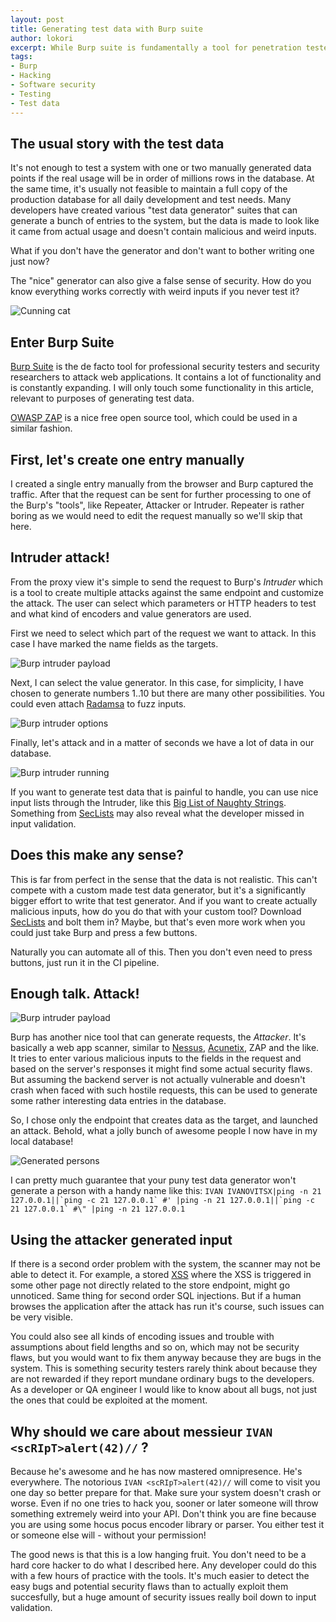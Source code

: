 ```yaml
---
layout: post
title: Generating test data with Burp suite
author: lokori
excerpt: While Burp suite is fundamentally a tool for penetration testers and security researchers, it has other uses too. A developer can use it to neatly generate a bunch of test data.
tags:
- Burp
- Hacking
- Software security
- Testing
- Test data
---
```



## The usual story with the test data

It's not enough to test a system with one or two manually generated data points if the real usage will be in order of millions rows in the database. At the same time, it's usually not feasible to maintain a full copy of the production database for all daily development and test needs. Many developers have created various "test data generator" suites that can generate a bunch of entries to the system, but the data is made to look like it came from actual usage and doesn't contain malicious and weird inputs.

What if you don't have the generator and don't want to bother writing one just now?

The "nice" generator can also give a false sense of security. How do you know everything works correctly with weird inputs if you never test it? 

![Cunning cat](/img/burp-test-data/kisuli.png)

## Enter Burp Suite

[Burp Suite](https://portswigger.net/burp) is the de facto tool for professional security testers and security researchers to attack web applications. It contains a lot of functionality and is constantly expanding. I will only touch some functionality in this article, relevant to purposes of generating test data.

[OWASP ZAP](https://www.owasp.org/index.php/OWASP_Zed_Attack_Proxy_Project) is a nice free open source tool, which could be used in a similar fashion. 

## First, let's create one entry manually

I created a single entry manually from the browser and Burp captured the traffic. After that the request can be sent for further processing to one of the Burp's "tools", like Repeater, Attacker or Intruder. Repeater is rather boring as we would need to edit the request manually so we'll skip that here.

## Intruder attack!

From the proxy view it's simple to send the request to Burp's *Intruder* which is a tool to create multiple attacks against the same endpoint and customize the attack. The user can select which parameters or HTTP headers to test and what kind of encoders and value generators are used. 

First we need to select which part of the request we want to attack. In this case I have marked the name fields as the targets.

![Burp intruder payload](/img/burp-test-data/intruder-payload.png)

Next, I can select the value generator. In this case, for simplicity, I have chosen to generate numbers 1..10 but there are many other possibilities. You could even attach [Radamsa](https://github.com/aoh/radamsa) to fuzz inputs.

![Burp intruder options](/img/burp-test-data/intruder-options.png)

Finally, let's attack and in a matter of seconds we have a lot of data in our database.

![Burp intruder running](/img/burp-test-data/intruder-attack.png)

If you want to generate test data that is painful to handle, you can use nice input lists through the Intruder, like this [Big List of Naughty Strings](https://github.com/minimaxir/big-list-of-naughty-strings/blob/master/blns.txt). Something from [SecLists](https://github.com/danielmiessler/SecLists) may also reveal what the developer missed in input validation.


## Does this make any sense?

This is far from perfect in the sense that the data is not realistic. This can't compete with a custom made test data generator, but it's a significantly bigger effort to write that test generator. And if you want to create actually malicious inputs, how do you do that with your custom tool? Download [SecLists](https://github.com/danielmiessler/SecLists) and bolt them in? Maybe, but that's even more work when you could just take Burp and press a few buttons.

Naturally you can automate all of this. Then you don't even need to press buttons, just run it in the CI pipeline.

## Enough talk. Attack!

![Burp intruder payload](/img/burp-test-data/attack.jpg)

Burp has another nice tool that can generate requests, the *Attacker*. It's basically a web app scanner, similar to [Nessus](https://www.tenable.com/products/nessus/nessus-professional), [Acunetix](https://www.acunetix.com/web-vulnerability-scanner/), ZAP and the like. It tries to enter various malicious inputs to the fields in the request and based on the server's responses it might find some actual security flaws. But assuming the backend server is not actually vulnerable and doesn't crash when faced with such hostile requests, this can be used to generate some rather interesting data entries in the database.

So, I chose only the endpoint that creates data as the target, and launched an attack. Behold, what a jolly bunch of awesome people I now have in my local database!

![Generated persons](/img/burp-test-data/generated-persons.png)

I can pretty much guarantee that your puny test data generator won't generate a person with a handy name like this:
```IVAN IVANOVITSX|ping -n 21 127.0.0.1||`ping -c 21 127.0.0.1` #' |ping -n 21 127.0.0.1||`ping -c 21 127.0.0.1` #\" |ping -n 21 127.0.0.1```

## Using the attacker generated input

If there is a second order problem with the system, the scanner may not be able to detect it. For example, a stored [XSS](https://en.wikipedia.org/wiki/Cross-site_scripting) where the XSS is triggered in some other page not directly related to the store endpoint, might go unnoticed. Same thing for second order SQL injections. But if a human browses the application after the attack has run it's course, such issues can be very visible. 

You could also see all kinds of encoding issues and trouble with assumptions about field lengths and so on, which may not be security flaws, but you would want to fix them anyway because they are bugs in the system. This is something security testers rarely think about because they are not rewarded if they report mundane ordinary bugs to the developers. As a developer or QA engineer I would like to know about all bugs, not just the ones that could be exploited at the moment.

## Why should we care about messieur ```IVAN <scRIpT>alert(42)//``` ?

Because he's awesome and he has now mastered omnipresence. He's everywhere. The notorious ```IVAN <scRIpT>alert(42)//``` will come to visit you one day so better prepare for that. Make sure your system doesn't crash or worse. Even if no one tries to hack you, sooner or later someone will throw something extremely weird into your API. Don't think you are fine because you are using some hocus pocus encoder library or parser. You either test it or someone else will - without your permission!

The good news is that this is a low hanging fruit. You don't need to be a hard core hacker to do what I described here. Any developer could do this with a few hours of practice with the tools. It's much easier to detect the easy bugs and potential security flaws than to actually exploit them succesfully, but a huge amount of security issues really boil down to input validation.

